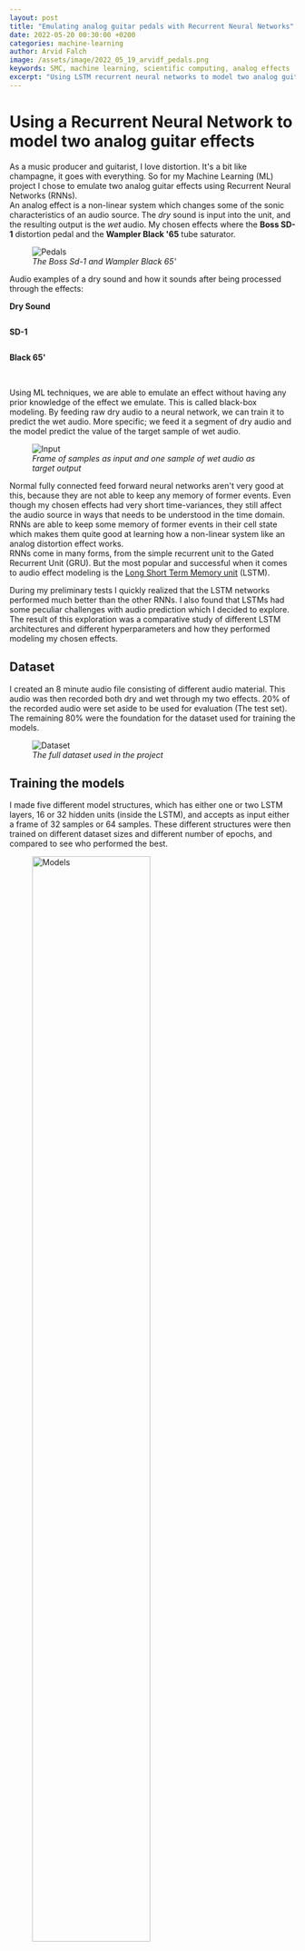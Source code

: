 ```yaml
---
layout: post
title: "Emulating analog guitar pedals with Recurrent Neural Networks"
date: 2022-05-20 00:30:00 +0200
categories: machine-learning
author: Arvid Falch
image: /assets/image/2022_05_19_arvidf_pedals.png
keywords: SMC, machine learning, scientific computing, analog effects
excerpt: "Using LSTM recurrent neural networks to model two analog guitar pedals."
---
```




# **Using a Recurrent Neural Network to model two analog guitar effects**

As a music producer and guitarist, I love distortion. It's a bit like champagne, it goes with everything. So for my Machine Learning (ML) project I chose to emulate two analog guitar effects using Recurrent Neural Networks (RNNs).    
An analog effect is a non-linear system which changes some of the sonic characteristics of an audio source. The *dry* sound is input into the unit, and the resulting output is the *wet* audio. My chosen effects where the **Boss SD-1** distortion pedal and the **Wampler Black '65** tube saturator.



<figure style="float: none">
   <img src="/assets/image/2022_05_19_arvidf_pedals.png" alt="Pedals" title="" width="auto" />
   <figcaption><i>The Boss Sd-1 and Wampler Black 65'</i></figcaption>
</figure>

Audio examples of a dry sound and how it sounds after being processed through the effects:

**Dry Sound**

<div class="waveform" id="Dry_1"></div>

**SD-1**

<div class="waveform" id="SD1_1"></div>

**Black 65'**

<div class="waveform" id="B65_1"></div>

<br>

Using ML techniques, we are able to emulate an effect without having any prior knowledge of the effect we emulate. This is called black-box modeling. By feeding raw dry audio to a neural network, we can train it to predict the wet audio. More specific; we feed it a segment of dry audio and the model predict the value of the target sample of wet audio.
<br>
<figure style="float: none">
   <img src="/assets/image/2022_05_19_arvidf_feature_input.png" alt="Input" title="" width="auto" />
   <figcaption><i>Frame of samples as input and one sample of wet audio as target output</i></figcaption>
</figure>


Normal fully connected feed forward neural networks aren't very good at this, because they are not able to keep any memory of former events. Even though my chosen effects had very short time-variances, they still affect the audio source in ways that needs to be understood in the time domain. RNNs are able to keep some memory of former events in their cell state which makes them quite good at learning how a non-linear system like an analog distortion effect works.  
RNNs come in many forms, from the simple recurrent unit to the Gated Recurrent Unit (GRU). But the most popular and successful when it comes to audio effect modeling is the [Long Short Term Memory unit](https://colah.github.io/posts/2015-08-Understanding-LSTMs/) (LSTM).  

During my preliminary tests I quickly realized that the LSTM networks performed much better than the other RNNs. I also found that LSTMs had some peculiar challenges with audio prediction which I decided to explore. The result of this exploration was a comparative study of different LSTM architectures and different hyperparameters and how they performed modeling my chosen effects.

## **Dataset**

I created an 8 minute audio file consisting of different audio material. This audio was then recorded both dry and wet through my two effects. 20% of the recorded audio were set aside to be used for evaluation (The test set). The remaining 80% were the foundation for the dataset used for training the models.

<figure style="float: none">
   <img src="/assets/image/2022_05_19_arvidf_DatasetDryNotated.png" alt="Dataset" title="" width="auto" />
   <figcaption><i>The full dataset used in the project</i></figcaption>
</figure>

## **Training the models**

I made five different model structures, which has either one or two LSTM layers, 16 or 32 hidden units (inside the LSTM), and accepts as input either a frame of 32 samples or 64 samples. These different structures were then trained on different dataset sizes and different number of epochs, and compared to see who performed the best.

<figure style="float: none">
   <img src="/assets/image/2022_05_19_arvidf_models.png" alt="Models" title="" height="auto" width="70%" />
   <figcaption><i>The five model structures.</i></figcaption>
</figure>


Using [Tensorflow](https://www.tensorflow.org/) with the [Keras API](https://keras.io/), I trained hundred of models, and collected evaluation metrics from all of them which I used for analysis.   
It took quite some time.  
And every week or so I would come up with a tiny improvement and as a result I had to redo everything from scratch.

## **Results**

To put it simple, the results can be explained this way:

1. The models performed better on the SD-1 than the Black 65' when we look at the evaluation metrics. But when you audition the predicted audio and the target output it's hard to tell which effect is most similar.  
(*The following examples are one layer, 32 hidden units trained on 40k frames of audio.*)

**SD-1 True output**

<div class="waveform" id="SD1_True"></div>

**SD-1 Predicted Output**

<div class="waveform" id="SD1_Predicted"></div>

**Black 65' True Output**

<div class="waveform" id="B65_True"></div>


**Black 65' Predicted Output**

<div class="waveform" id="B65_Predicted"></div>


2. The bigger the model structure, the better the evaluation metric scores. Evaluation metrics are the Mean Absolute Error (Mae), Coefficient of Determination (R2) and Error to Signal Ratio (ESR).
3. The bigger the dataset, the better the evaluation metric scores gets.
All the best performing models were trained on 500k frames of either 32 or 64 samples.

<figure style="float: none">
   <img src="/assets/image/2022_05_19_arvidf_SD1_perf.png" alt="SD1 Performance" title="" height="auto"  width="65%" />
   <figcaption><i>Evaluation metrics for the best performing models on the SD-1.</i></figcaption>
</figure>

<figure style="float: none">
   <img src="/assets/image/2022_05_19_arvidf_B65_perf.png" alt="B65 Performance" title="" height="auto" width="65%" />
   <figcaption><i>Evaluation metrics for the best performing models on the B 65'.</i></figcaption>
</figure>

4. The evaluation metric scores do not necessarily correspond to my subjective perception of the similarity of the predicted versus the target output.
5. The longer the models train, evaluation metric scores improves, but the more they added unwanted high frequency material (noise and aliasing).
6. Visually inspecting spectrograms and waveforms often tells a different story than the evaluation metrics.    


<figure style="float: none">
   <img src="/assets/image/2022_05_19_arvidf_waveformcompare 2.png" alt="Waveforms" title="" width="auto" />
   <figcaption><i>Waveforms of dry audio, target output and predicted output.</i></figcaption>
</figure>

### **Noise and aliasing**

In ML, an epoch is one training iteration through the whole training set. The number of epochs then determines for how long the model is allowed to train. Training for too many epochs can result in overfitting, or in the case of this project; noise and aliasing.
Here you can see how the models first learn to emulate the low frequency content, then slowly learn to add the high frequency content. After 50+ epochs they start to add erroneous high frequent noise and aliasing artifacts.
These examples were made with a dataset of 116 seconds of dry audio, rather small compared to the biggest datasets used for my experiments. However bigger datasets would cause the same behaviour:  


<figure style="float: none">
   <img src="/assets/image/2022_05_19_arvidf_target_output.png" alt="Target" title="" width="auto" />
   <figcaption><i>Spectrogram of Target Output.</i></figcaption>
</figure>

### **True output**
<div class="waveform" id="Target_output"></div>

<figure style="float: none">
   <img src="/assets/image/2022_05_19_arvidf_20epochs.png" alt="20epochs" title="" width="auto" />
   <figcaption><i>Spectrogram of prediction after 20 epochs.</i></figcaption>
</figure>

### **Predicted output after 20 epochs**

<div class="waveform" id="a20_epochs"></div>

<figure style="float: none">
   <img src="/assets/image/2022_05_19_arvidf_35epochs.png" alt="35epochs" title="" width="auto" />
   <figcaption><i>Spectrogram of prediction after 35 epochs.</i></figcaption>
</figure>

### **Predicted output after 35 epochs**
<div class="waveform" id="a35_epochs"></div>

<figure style="float: none">
   <img src="/assets/image/2022_05_19_arvidf_50epochs.png" alt="50epochs" title="" width="auto" />
   <figcaption><i>Spectrogram of prediction after 50 epochs.</i></figcaption>
</figure>

### **Predicted output after 50 epochs**
<div class="waveform" id="a50_epochs"></div>

<figure style="float: none">
   <img src="/assets/image/2022_05_19_arvidf_80epochs.png" alt="80epochs" title="" width="auto" />
   <figcaption><i>Spectrogram of prediction after 80 epochs.</i></figcaption>
</figure>

### **Predicted output after 80 epochs**
<div class="waveform" id="a80_epochs"></div>
<br>
<figure style="float: none">
   <img src="/assets/image/2022_05_19_arvidf_200epochs.png" alt="200epochs" title="" width="auto" />
   <figcaption><i>Spectrogram of prediction after 200 epochs.</i></figcaption>
</figure>


### **Predicted output after 200 epochs**
<div class="waveform" id="a200_epochs"></div>
<br>



This could however be because the LSTMs are doing a great job emulating the analog effects. All analog effects are non-linear, and non-linear systems will always produce content above the [Nyquist Frequency](https://en.wikipedia.org/wiki/Nyquist_frequency), called the intermodulation product. Whenever audio goes through the process of Analog-to-Digital conversion, this is handled by a low pass filter filtering out the information around and above the Nyquist frequency. However because the high frequency content predicted by the models happens inside the digital domain, no such filtering is possible.  

## **Takeaways**

1. LSTM networks are pretty good at modeling analog effects with short time-variances. However they don't work that well if the effect has longer time-variances (phasers, chorus) or memory (delay, reverb).
2. It's hard to evaluate how similar a predicted audio signal is to its target audio signal. Evaluation metrics underestimate low energy high frequency information, in other words they don't "hear" the noisy stuff.
3. Smaller and less computationally expensive models can produce pretty good results. The performance gain achieved by adding layers or more hidden units to a LSTM network are not necessarily worth it compared to the added computational cost and increased inference time.


The code for this project is available at [Github](https://github.com/arvidfalch/blackboxRNNmodeling).







<!-- END OF BLOG POST -->

<style>

.btn {
  color: #fff;
  background-color: #2c3e50;
  border-color: #2c3e50;

  border: 1px solid transparent;
  padding: .375rem .75rem;
  font-size: 1rem;
  border-radius: .25rem;
  transition: color .15s ease-in-out,background-color .15s ease-in-out,border-color .15s ease-in-out,box-shadow .15s ease-in-out;
}

/* Darker background on mouse-over */
.btn:hover {
  background-color: RoyalBlue;

}

button:not(:disabled) {
  cursor: pointer;
}

code {
  color: #e83e8c;
  /* word-wrap: break-word; */
}

.waveform {
  display: flex;
  flex-direction: column;
  width: 90%;
  margin: auto;
}

</style>

<!-- external lib used to display waveforms -->
<!-- <script src="https://unpkg.com/wavesurfer.js"></script> -->
<script src="https://unpkg.com/wavesurfer.js@5.0.1/dist/wavesurfer.js"></script>

<script>

const audioSamples = [

    {
        path: "/assets/audio/2022_05_19_arvidf_Dry_ex.mp3",
        anchor: "Dry_1",
        color: "#ffa600",
        alert: false,
    },
    {
        path: "/assets/audio/2022_05_19_arvidf_SD1_ex.mp3",
        anchor: "SD1_1",
        color: "#328d78",
        alert: false,
    },

    {
        path: "/assets/audio/2022_05_19_arvidf_B65_ex.mp3",
        anchor: "B65_1",
        color: "#D93821",
        alert: false,
    },
    {
        path: "/assets/audio/2022_05_19_arvidf_True_SD1.mp3",
        anchor: "SD1_True",
        color: "#1869ca",
        alert: false,
    },

    {
       path: "/assets/audio/2022_05_19_arvidf_predictedSD1.mp3",
       anchor: "SD1_Predicted",
       color: "blue",
       alert: false,
     },
     {
         path: "/assets/audio/2022_05_19_arvidf_True_B65.mp3",
         anchor: "B65_True",
         color: "#ffa600",
         alert: false,
     },
     {
         path: "/assets/audio/2022_05_19_arvidf_predictedB65.mp3",
         anchor: "B65_Predicted",
         color: "#328d78",
         alert: false,
     },

     {
         path: "/assets/audio/2022_05_19_arvidf_original_wet_epochs.mp3",
         anchor: "Target_output",
         color: "#D93821",
         alert: false,
     },

     {
         path: "/assets/audio/2022_05_19_arvidf_20epochs.mp3",
         anchor: "a20_epochs",
         color: "#1869ca",
         alert: false,
     },

     {
        path: "/assets/audio/2022_05_19_arvidf_35epochs.mp3",
        anchor: "a35_epochs",
        color: "blue",
        alert: false,
      },
      {
         path: "/assets/audio/2022_05_19_arvidf_50epochs.mp3",
         anchor: "a50_epochs",
         color: "blue",
         alert: false,
       },
       {
           path: "/assets/audio/2022_05_19_arvidf_80epochs.mp3",
           anchor: "a80_epochs",
           color: "#ffa600",
           alert: false,
       },
       {
           path: "/assets/audio/2022_05_19_arvidf_200epochs.mp3",
           anchor: "a200_epochs",
           color: "#328d78",
           alert: false,
       },


];

const addPlayText = (sample) => "Play" + (sample.alert ? "  ⚠️" : "");

audioSamples.forEach((sample) => {
    const id = sample.anchor;
    const waveformDiv = document.querySelector("#" + id);

    const playButton = document.createElement("button");
    playButton.id = "button-" + id;
    playButton.style.margin = "auto";
    playButton.classList = "btn btn-primary";
    playButton.innerText = "Play";

    const wavesurfer = WaveSurfer.create({
        container: "#" + id,
        mediaControls: true,
        height: 64,
        waveColor: sample.color,
    });
    wavesurfer.load(sample.path);
    wavesurfer.once("ready", () => {
        waveformDiv.appendChild(playButton);
        playButton.onclick = () => {
            wavesurfer.playPause();
            if (playButton.innerText.startsWith("Pause")) {
                playButton.innerText = "Play";
            } else if (playButton.innerText.startsWith("Play")) {
                playButton.innerText = "Pause";
            }
        };
    });
    wavesurfer.once("finish", () => {
        playButton.innerText = "Play";
    });
});

</script>
